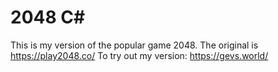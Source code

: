 # 2048 C#
This is my version of the popular game 2048. The original is https://play2048.co/
To try out my version: https://gevs.world/

